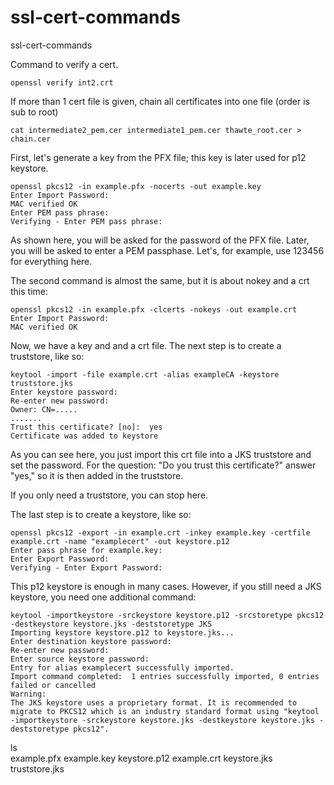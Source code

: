 # ssl-cert-commands
ssl-cert-commands

Command to verify a cert.

```
openssl verify int2.crt
```

If more than 1 cert file is given, chain all certificates into one file (order is sub to root)
```
cat intermediate2_pem.cer intermediate1_pem.cer thawte_root.cer > chain.cer
```

First, let's generate a key from the PFX file; this key is later used for p12 keystore.
```
openssl pkcs12 -in example.pfx -nocerts -out example.key  
Enter Import Password:
MAC verified OK
Enter PEM pass phrase:
Verifying - Enter PEM pass phrase:
```

As shown here, you will be asked for the password of the PFX file. Later, you will be asked to enter a PEM passphase. Let's, for example, use 123456 for everything here.

The second command is almost the same, but it is about nokey and a crt this time:
```
openssl pkcs12 -in example.pfx -clcerts -nokeys -out example.crt  
Enter Import Password:
MAC verified OK
```

Now, we have a key and and a crt file. The next step is to create a truststore, like so:
```
keytool -import -file example.crt -alias exampleCA -keystore truststore.jks
Enter keystore password:
Re-enter new password:
Owner: CN=.....
.......
Trust this certificate? [no]:  yes
Certificate was added to keystore
```

As you can see here, you just import this crt file into a JKS truststore and set the password. For the question: "Do you trust this certificate?" answer "yes," so it is then added in the truststore.

If you only need a truststore, you can stop here.

The last step is to create a keystore, like so:
```
openssl pkcs12 -export -in example.crt -inkey example.key -certfile example.crt -name "examplecert" -out keystore.p12
Enter pass phrase for example.key:
Enter Export Password:
Verifying - Enter Export Password:
```

This p12 keystore is enough in many cases. However, if you still need a JKS keystore, you need one additional command:
```
keytool -importkeystore -srckeystore keystore.p12 -srcstoretype pkcs12 -destkeystore keystore.jks -deststoretype JKS
Importing keystore keystore.p12 to keystore.jks...
Enter destination keystore password:
Re-enter new password:
Enter source keystore password:
Entry for alias examplecert successfully imported.
Import command completed:  1 entries successfully imported, 0 entries failed or cancelled
Warning:
The JKS keystore uses a proprietary format. It is recommended to migrate to PKCS12 which is an industry standard format using "keytool -importkeystore -srckeystore keystore.jks -destkeystore keystore.jks -deststoretype pkcs12".
```

ls                                                                        
example.pfx  example.key            keystore.p12
example.crt  keystore.jks           truststore.jks



